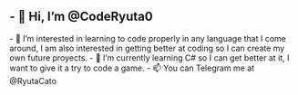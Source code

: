 <h2>- 👋 Hi, I’m @CodeRyuta0</h2>
- 👀 I’m interested in learning to code properly in any language that I come around, I am also interested in getting better at coding so I can create my own future proyects.
- 🌱 I’m currently learning C# so I can get better at it, I want to give it a try to code a game.
<!-- 💞️ I’m looking to collaborate on ... -->
- 📫 You can Telegram me at @RyutaCato

<!---
CodeRyuta0/CodeRyuta0 is a ✨ special ✨ repository because its `README.md` (this file) appears on your GitHub profile.
You can click the Preview link to take a look at your changes.
--->
